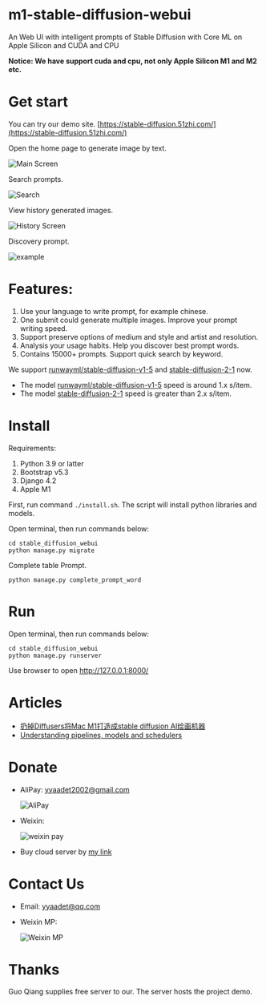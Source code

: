 # m1-stable-diffusion-webui

An Web UI with intelligent prompts of Stable Diffusion with Core ML on Apple Silicon and CUDA and CPU

**Notice: We have support cuda and cpu, not only Apple Silicon M1 and M2 etc.**

# Get start

You can try our demo site. [https://stable-diffusion.51zhi.com/](https://stable-diffusion.51zhi.com/)

Open the home page to generate image by text.

![Main Screen](./images/main_screen.png)

Search prompts.

![Search](./images/search_prompt.png)

View history generated images.

![History Screen](./images/history.png)

Discovery prompt.

![example](./images/example.png)

# Features:

1. Use your language to write prompt, for example chinese.
2. One submit could generate multiple images. Improve your prompt writing speed.
3. Support preserve options of medium and style and artist and resolution.
4. Analysis your usage habits. Help you discover best prompt words.
5. Contains 15000+ prompts. Support quick search by keyword.


We support [runwayml/stable-diffusion-v1-5](https://huggingface.co/runwayml/stable-diffusion-v1-5) and [stable-diffusion-2-1](https://huggingface.co/stabilityai/stable-diffusion-2-1) now.

- The model [runwayml/stable-diffusion-v1-5](https://huggingface.co/runwayml/stable-diffusion-v1-5) speed is around 1.x s/item.
- The model [stable-diffusion-2-1](https://huggingface.co/stabilityai/stable-diffusion-2-1) speed is greater than 2.x s/item.


# Install

Requirements:
1. Python 3.9 or latter
2. Bootstrap v5.3
3. Django 4.2
4. Apple M1

First, run command `./install.sh`. The script will install python libraries and models.

Open terminal, then run commands below:
```
cd stable_diffusion_webui
python manage.py migrate
```

Complete table Prompt.
```
python manage.py complete_prompt_word
```

# Run

Open terminal, then run commands below:
```
cd stable_diffusion_webui
python manage.py runserver
```

Use browser to open <http://127.0.0.1:8000/>

# Articles

- [扔掉Diffusers将Mac M1打造成stable diffusion AI绘画机器](https://mp.weixin.qq.com/s?__biz=MjM5NjMzMDQ0Mg==&mid=2648534433&idx=1&sn=52a5a47243cb81be4841e2b3030e85e9&chksm=bec3230489b4aa120771cda1a5917864bad8893a717562a000dc20f2d10be086f62a0ba7ee7a&token=206784746&lang=zh_CN#rd)
- [Understanding pipelines, models and schedulers](https://huggingface.co/docs/diffusers/using-diffusers/write_own_pipeline)


# Donate 

- AliPay: yyaadet2002@gmail.com

    ![AliPay](./images/zhifubao_donate.jpeg)

- Weixin: 

    ![weixin pay](./images/weixin_pay.jpeg)

- Buy cloud server by [my link](https://www.vultr.com/?ref=9411633)


# Contact Us

- Email: yyaadet@qq.com
- Weixin MP:

    ![Weixin MP](./images/weixin_mp.jpg)

# Thanks 

Guo Qiang supplies free server to our. The server hosts the project demo.